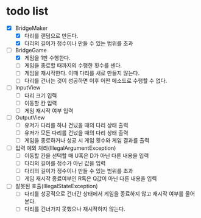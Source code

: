 # todo list

- [x] BridgeMaker
  - [x] 다리를 랜덤으로 만든다.
  - [x] 다리의 길이가 정수이나 만들 수 있는 범위를 초과
- [ ] BridgeGame
  - [x] 게임을 1판 수행한다.
  - [ ] 게임을 종료할 때까지의 수행한 횟수를 센다.
  - [ ] 게임을 재시작한다. 이때 다리를 새로 만들지 않는다.
  - [ ] 다리를 건너는 것이 성공하면 이후 어떤 메소드로 수행할 수 없다.
- [ ] InputView
  - [ ] 다리 크기 입력
  - [ ] 이동할 칸 입력
  - [ ] 게임 재시작 여부 입력
- [ ] OutputView
  - [ ] 유저가 다리를 하나 건넜을 때의 다리 상태 출력
  - [ ] 유저가 모든 다리를 건넜을 때의 다리 상태 출력
  - [ ] 게임을 종료하거나 성공 시 게임 횟수와 게임 결과를 출력
- [ ] 입력 예외 처리(IllegalArgumentException)
  - [ ] 이동할 칸을 선택할 때 U혹은 D가 아닌 다른 내용을 입력
  - [ ] 다리의 길이를 정수가 아닌 값을 입력
  - [ ] 다리의 길이가 정수이나 만들 수 있는 범위를 초과
  - [ ] 게임 재시작 종료여부인 R혹은 Q값이 아닌 다른 내용을 입력
- [ ] 잘못된 호출(IllegalStateException)
  - [ ] 다리를 성공적으로 건너간 상태에서 게임을 종료하지 않고 재시작 여부를 물어본다.
  - [ ] 다리를 건너가지 못했으나 재시작하지 않는다.